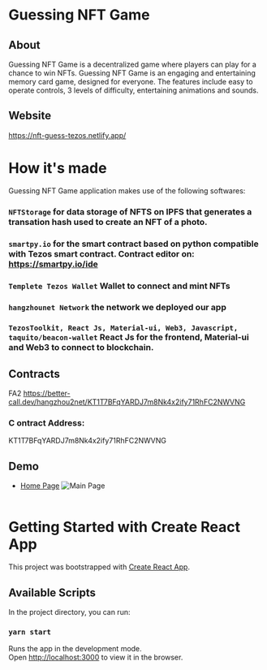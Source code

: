 # Guessing NFT Game

## About
Guessing NFT Game is a decentralized game where players can play for a chance to win NFTs.
Guessing NFT Game is an engaging and entertaining memory card game, designed for everyone. The features include easy to operate controls, 3 levels of difficulty, entertaining animations and sounds.

## Website

https://nft-guess-tezos.netlify.app/

# How it's made

Guessing NFT Game application makes use of the following softwares:

### `NFTStorage` for data storage of NFTS on IPFS that generates a transation hash used to create an NFT of a photo.

### `smartpy.io` for the smart contract based on python compatible with Tezos smart contract. Contract editor on: https://smartpy.io/ide

### `Templete Tezos Wallet` Wallet to connect and mint NFTs

### `hangzhounet Network` the network we deployed our app

### `TezosToolkit, React Js, Material-ui, Web3, Javascript, taquito/beacon-wallet` React Js for the frontend, Material-ui and Web3 to connect to blockchain.

## Contracts
FA2
https://better-call.dev/hangzhou2net/KT1T7BFqYARDJ7m8Nk4x2ify71RhFC2NWVNG

### C ontract Address:

KT1T7BFqYARDJ7m8Nk4x2ify71RhFC2NWVNG

## Demo

- [Home Page](https://nft-guess-tezos.netlify.app/)
  ![Main Page]() <br> <br>

# Getting Started with Create React App

This project was bootstrapped with [Create React App](https://github.com/facebook/create-react-app).

## Available Scripts

In the project directory, you can run:

### `yarn start`

Runs the app in the development mode.\
Open [http://localhost:3000](http://localhost:3000) to view it in the browser.

